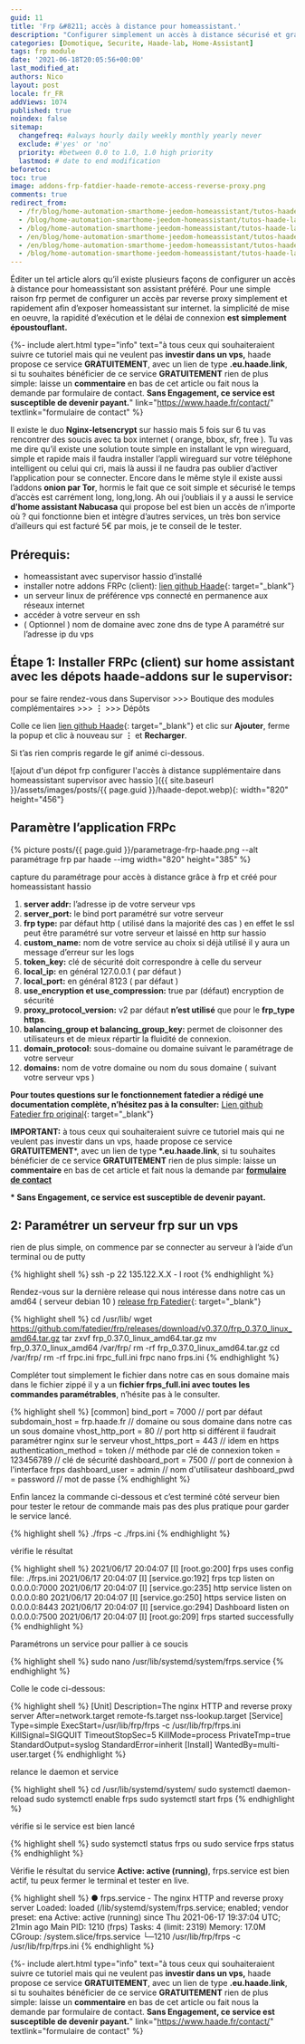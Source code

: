 ```yaml
---
guid: 11
title: 'Frp &#8211; accès à distance pour homeassistant.'
description: "Configurer simplement un accès à distance sécurisé et gratuit avec Home assistant et notre module frp"
categories: [Domotique, Securite, Haade-lab, Home-Assistant]
tags: frp module
date: '2021-06-18T20:05:56+00:00'
last_modified_at:
authors: Nico
layout: post
locale: fr_FR
addViews: 1074
published: true
noindex: false
sitemap:
  changefreq: #always hourly daily weekly monthly yearly never
  exclude: #'yes' or 'no'
  priority: #between 0.0 to 1.0, 1.0 high priority
  lastmod: # date to end modification
beforetoc:
toc: true
image: addons-frp-fatdier-haade-remote-access-reverse-proxy.png
comments: true
redirect_from:
  - /fr/blog/home-automation-smarthome-jeedom-homeassistant/tutos-haade-lab/frp-configurer-acces-distance-homeassistant/
  - /blog/home-automation-smarthome-jeedom-homeassistant/tutos-haade-lab/frp-configurer-acces-distance-homeassistant/
  - /blog/home-automation-smarthome-jeedom-homeassistant/tutos-haade-lab/frp-configurer-acces-distance-homeassistant/2/
  - /en/blog/home-automation-smarthome-jeedom-homeassistant/tutos-haade-lab/frp-configurer-acces-distance-homeassistant/2/
  - /en/blog/home-automation-smarthome-jeedom-homeassistant/tutos-haade-lab/frp-configurer-acces-distance-homeassistant/
  - /blog/home-automation-smarthome-jeedom-homeassistant/tutos-haade-lab/home-assistant/frp-configurer-acces-distance-homeassistant/
---
```


Éditer un tel article alors qu’il existe plusieurs façons de configurer un accès à distance pour homeassistant son assistant préféré. Pour une simple raison frp permet de configurer un accès par reverse proxy simplement et rapidement afin d’exposer homeassistant sur internet. la simplicité de mise en oeuvre, la rapidité d’exécution et le délai de connexion **est simplement époustouflant.**

{%- include alert.html type="info" text="à tous ceux qui souhaiteraient suivre ce tutoriel mais qui ne veulent pas <strong>investir dans un vps,</strong> haade propose ce service <strong>GRATUITEMENT</strong>, avec un lien de type <strong>.eu.haade.link</strong>, si tu souhaites bénéficier de ce service <strong>GRATUITEMENT</strong> rien de plus simple: laisse un <strong>commentaire</strong> en bas de cet article ou fait nous la demande par formulaire de contact.
<strong>Sans Engagement, ce service est susceptible de devenir payant.</strong>" link="https://www.haade.fr/contact/" textlink="formulaire de contact" %}

Il existe le duo **Nginx-letsencrypt** sur hassio mais 5 fois sur 6 tu vas rencontrer des soucis avec ta box internet ( orange, bbox, sfr, free ). Tu vas me dire qu’il existe une solution toute simple en installant le vpn wireguard, simple et rapide mais il faudra installer l’appli wireguard sur votre téléphone intelligent ou celui qui cri, mais là aussi il ne faudra pas oublier d’activer l’application pour se connecter. Encore dans le même style il existe aussi l’addons **onion par Tor**, hormis le fait que ce soit simple et sécurisé le temps d’accès est carrément long, long,long. Ah oui j’oubliais il y a aussi le service **d’home assistant Nabucasa** qui propose bel est bien un accès de n’importe où ? qui fonctionne bien et intègre d’autres services, un très bon service d’ailleurs qui est facturé 5€ par mois, je te conseil de le tester.

## Prérequis:

- homeassistant avec supervisor hassio d’installé
- installer notre addons FRPc (client): [lien github Haade](https://github.com/haade-administrator/haade-addons){: target="_blank"}
- un serveur linux de préférence vps connecté en permanence aux réseaux internet
- accéder à votre serveur en ssh
- ( Optionnel ) nom de domaine avec zone dns de type A paramétré sur l’adresse ip du vps

## Étape 1: Installer FRPc (client) sur home assistant avec les dépots haade-addons sur le supervisor:

pour se faire rendez-vous dans Supervisor &gt;&gt;&gt; Boutique des modules complémentaires &gt;&gt;&gt; **⋮** &gt;&gt;&gt; Dépôts

Colle ce lien [lien github Haade](https://github.com/haade-administrator/haade-addons){: target="_blank"} et clic sur **Ajouter**, ferme la popup et clic à nouveau sur **⋮** et **Recharger**.

Si t’as rien compris regarde le gif animé ci-dessous.

![ajout d'un dépot frp configurer l'accès à distance supplémentaire dans homeassistant supervisor avec hassio ]({{ site.baseurl }}/assets/images/posts/{{ page.guid }}/haade-depot.webp){: width="820" height="456"}

## Paramètre l’application FRPc

{% picture posts/{{ page.guid }}/parametrage-frp-haade.png --alt paramétrage frp par haade --img width="820" height="385" %}

capture du paramétrage pour accès à distance grâce à frp et créé pour homeassistant hassio
1. **server addr:** l’adresse ip de votre serveur vps
2. **server\_port:** le bind port paramétré sur votre serveur
3. **frp type:** par défaut http ( utilisé dans la majorité des cas ) en effet le ssl peut être paramétré sur votre serveur et laissé en http sur hassio
4. **custom\_name:** nom de votre service au choix si déjà utilisé il y aura un message d’erreur sur les logs
5. **token\_key:** clé de sécurité doit correspondre à celle du serveur
6. **local\_ip:** en général 127.0.0.1 ( par défaut )
7. **local\_port:** en général 8123 ( par défaut )
8. **use\_encryption et use\_compression:** true par (défaut) encryption de sécurité
9. **proxy\_protocol\_version:** v2 par défaut **n’est utilisé** que pour le **frp\_type https**.
10. **balancing\_group et balancing\_group\_key:** permet de cloisonner des utilisateurs et de mieux répartir la fluidité de connexion.
11. **domain\_protocol:** sous-domaine ou domaine suivant le paramétrage de votre serveur
12. **domains:** nom de votre domaine ou nom du sous domaine ( suivant votre serveur vps )

**Pour toutes questions sur le fonctionnement fatedier a rédigé une documentation complète, n’hésitez pas à la consulter:** [Lien github Fatedier frp original](https://github.com/fatedier/frp/blob/dev/README.md){: target="_blank"}

**IMPORTANT:** à tous ceux qui souhaiteraient suivre ce tutoriel mais qui ne veulent pas investir dans un vps, haade propose ce service **GRATUITEMENT**\*, avec un lien de type **\*.eu.haade.link**, si tu souhaites bénéficier de ce service **GRATUITEMENT** rien de plus simple: laisse un **commentaire** en bas de cet article et fait nous la demande par **[formulaire de contact](https://www.haade.fr/contact/)**

**\* Sans Engagement, ce service est susceptible de devenir payant.**

## 2: Paramétrer un serveur frp sur un vps

rien de plus simple, on commence par se connecter au serveur à l’aide d’un terminal ou de putty

{% highlight shell %}
ssh -p 22 135.122.X.X - l root
{% endhighlight %}

Rendez-vous sur la dernière release qui nous intéresse dans notre cas un amd64 ( serveur debian 10 ) [release frp Fatedier](https://github.com/fatedier/frp/releases){: target="_blank"}

{% highlight shell %}
cd /usr/lib/
wget https://github.com/fatedier/frp/releases/download/v0.37.0/frp_0.37.0_linux_amd64.tar.gz
tar zxvf frp_0.37.0_linux_amd64.tar.gz
mv frp_0.37.0_linux_amd64 /var/frp/
rm -rf frp_0.37.0_linux_amd64.tar.gz
cd /var/frp/
rm -rf frpc.ini frpc_full.ini frpc
nano frps.ini
{% endhighlight %}

Compléter tout simplement le fichier dans notre cas en sous domaine mais dans le fichier zippé il y a un **fichier frps\_full.ini avec toutes les commandes paramétrables**, n’hésite pas à le consulter.

{% highlight shell %}
[common]
 bind_port = 7000 // port par défaut
 subdomain_host = frp.haade.fr // domaine ou sous domaine dans notre cas un sous domaine
 vhost_http_port = 80 // port http si différent il faudrait paramétrer nginx sur le serveur
 vhost_https_port = 443 // idem en https
 authentication_method = token // méthode par clé de connexion
 token = 123456789 // clé de sécurité
 dashboard_port = 7500 // port de connexion à l\'interface frps
 dashboard_user = admin // nom d\'utilisateur
 dashboard_pwd = password // mot de passe
{% endhighlight %}

Enfin lancez la commande ci-dessous et c’est terminé côté serveur bien pour tester le retour de commande mais pas des plus pratique pour garder le service lancé.

{% highlight shell %}
./frps -c ./frps.ini
{% endhighlight %}

vérifie le résultat

{% highlight shell %}
2021/06/17 20:04:07 [I] [root.go:200] frps uses config file: ./frps.ini
 2021/06/17 20:04:07 [I] [service.go:192] frps tcp listen on 0.0.0.0:7000
 2021/06/17 20:04:07 [I] [service.go:235] http service listen on 0.0.0.0:80
 2021/06/17 20:04:07 [I] [service.go:250] https service listen on 0.0.0.0:8443
 2021/06/17 20:04:07 [I] [service.go:294] Dashboard listen on 0.0.0.0:7500
 2021/06/17 20:04:07 [I] [root.go:209] frps started successfully
{% endhighlight %}

Paramétrons un service pour pallier à ce soucis

{% highlight shell %}
sudo nano /usr/lib/systemd/system/frps.service
{% endhighlight %}

Colle le code ci-dessous:

{% highlight shell %}
[Unit]
 Description=The nginx HTTP and reverse proxy server
 After=network.target remote-fs.target nss-lookup.target
 [Service]
 Type=simple
 ExecStart=/usr/lib/frp/frps -c /usr/lib/frp/frps.ini
 KillSignal=SIGQUIT
 TimeoutStopSec=5
 KillMode=process
 PrivateTmp=true
 StandardOutput=syslog
 StandardError=inherit
 [Install]
 WantedBy=multi-user.target
{% endhighlight %}

relance le daemon et service

{% highlight shell %}
cd /usr/lib/systemd/system/
sudo systemctl daemon-reload
sudo systemctl enable frps
sudo systemctl start frps
{% endhighlight %}


vérifie si le service est bien lancé

{% highlight shell %}
sudo systemctl status frps
ou
sudo service frps status
{% endhighlight %}


Vérifie le résultat du service **Active: active (running)**, frps.service est bien actif, tu peux fermer le terminal et tester en live.

{% highlight shell %}
● frps.service - The nginx HTTP and reverse proxy server
    Loaded: loaded (/lib/systemd/system/frps.service; enabled; vendor preset: ena
    Active: active (running) since Thu 2021-06-17 19:37:04 UTC; 21min ago
  Main PID: 1210 (frps)
     Tasks: 4 (limit: 2319)
    Memory: 17.0M
    CGroup: /system.slice/frps.service
            └─1210 /usr/lib/frp/frps -c /usr/lib/frp/frps.ini
{% endhighlight %}

{%- include alert.html type="info" text="à tous ceux qui souhaiteraient suivre ce tutoriel mais qui ne veulent pas <strong>investir dans un vps,</strong> haade propose ce service <strong>GRATUITEMENT</strong>, avec un lien de type <strong>.eu.haade.link</strong>, si tu souhaites bénéficier de ce service <strong>GRATUITEMENT</strong> rien de plus simple: laisse un <strong>commentaire</strong> en bas de cet article ou fait nous la demande par formulaire de contact.
<strong>Sans Engagement, ce service est susceptible de devenir payant.</strong>" link="https://www.haade.fr/contact/" textlink="formulaire de contact" %}
